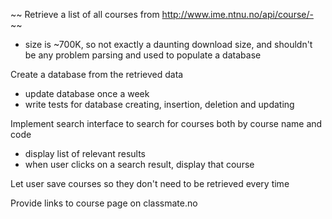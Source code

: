 ~~ Retrieve a list of all courses from http://www.ime.ntnu.no/api/course/- ~~
 - size is ~700K, so not exactly a daunting download size, and shouldn't be any problem parsing and used to populate a database

Create a database from the retrieved data
 - update database once a week
 - write tests for database creating, insertion, deletion and updating

Implement search interface to search for courses both by course name and code
 - display list of relevant results
 - when user clicks on a search result, display that course

Let user save courses so they don't need to be retrieved every time

Provide links to course page on classmate.no


